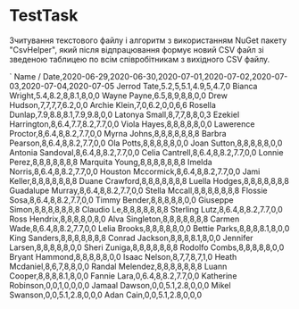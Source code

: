 # TestTask
Зчитування текстового файлу і алгоритм з використанням NuGet пакету "CsvHelper", який після відпрацювання формує новий CSV файл зі зведеною таблицею по всім співробітникам з вихідного CSV файлу.

`
Name / Date,2020-06-29,2020-06-30,2020-07-01,2020-07-02,2020-07-03,2020-07-04,2020-07-05
Jerrod Tate,5.2,5,5.1,4.9,5,4.7,0
Bianca Wright,5.4,8.2,8,8.1,8,0,0
Wayne Payne,6.5,8,9,8,8,0,0
Drew Hudson,7,7,7,7,6.2,0,0
Archie Klein,7,0,6.2,0,0,6,6
Rosella Dunlap,7.9,8.8,8.1,7.9,9.8,0,0
Latonya Small,8,7,7,8,8,0,3
Ezekiel Harrington,8,6.4,7.7,8.2,7.7,0,0
Viola Hayes,8,8,8,8,8,0,0
Lawerence Proctor,8,6.4,8,8.2,7.7,0,0
Myrna Johns,8,8,8,8,8,8,8
Barbra Pearson,8,6.4,8,8.2,7.7,0,0
Ola Potts,8,8,8,8,8,0,0
Joan Sutton,8,8,8,8,8,0,0
Antonia Sandoval,8,6.4,8,8.2,7.7,0,0
Celia Cantrell,8,6.4,8,8.2,7.7,0,0
Lonnie Perez,8,8,8,8,8,8,8
Marquita Young,8,8,8,8,8,8,8
Imelda Norris,8,6.4,8,8.2,7.7,0,0
Houston Mccormick,8,6.4,8,8.2,7.7,0,0
Jami Keller,8,8,8,8,8,8,8
Duane Crawford,8,8,8,8,8,8,8
Luella Hodges,8,8,8,8,8,8,8
Guadalupe Murray,8,6.4,8,8.2,7.7,0,0
Stella Mccall,8,8,8,8,8,8,8
Flossie Sosa,8,6.4,8,8.2,7.7,0,0
Timmy Bender,8,8,8,8,8,0,0
Giuseppe Simon,8,8,8,8,8,8,8
Claudio Le,8,8,8,8,8,8,8
Sterling Lutz,8,6.4,8,8.2,7.7,0,0
Ross Hendrix,8,8,8,8,0,8,0
Alva Singleton,8,8,8,8,8,8,8
Carmen Wade,8,6.4,8,8.2,7.7,0,0
Lelia Brooks,8,8,8,8,8,0,0
Bettie Parks,8,8,8,8.1,8,0,0
King Sanders,8,8,8,8,8,8,8
Conrad Jackson,8,8,8,8.1,8,0,0
Jennifer Larsen,8,8,8,8,8,0,0
Sheri Zuniga,8,8,8,8,8,8,8
Rodolfo Combs,8,8,8,8,8,0,0
Bryant Hammond,8,8,8,8,8,0,0
Isaac Nelson,8,7,7,8,7,1,0
Heath Mcdaniel,8,6,7,8,8,0,0
Randal Melendez,8,8,8,8,8,8,8
Luann Cooper,8,8,8,8.1,8,0,0
Fannie Lara,0,6.4,8,8.2,7.7,0,0
Katherine Robinson,0,0,1,0,0,0,0
Jamaal Dawson,0,0,5.1,2.8,0,0,0
Mikel Swanson,0,0,5.1,2.8,0,0,0
Adan Cain,0,0,5.1,2.8,0,0,0
